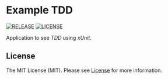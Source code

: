 # Example TDD

[![RELEASE](https://img.shields.io/badge/version-v1.0.0-blue)](https://github.com/cesarrrguez/ExampleTDD/releases/tag/v1.0.0)
[![LICENSE](https://img.shields.io/badge/license-MIT-green)](LICENSE)

Application to see _TDD_ using _xUnit_.

## License

The MIT License (MIT). Please see [License](LICENSE) for more information.
